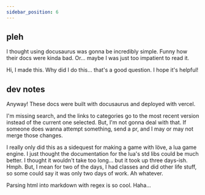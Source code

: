 ```yaml
---
sidebar_position: 6
---
```


## pleh

I thought using docusaurus was gonna be incredibly simple. Funny how their docs were kinda bad.
Or... maybe I was just too impatient to read it.

Hi, I made this. Why did I do this... that's a good question. I hope it's helpful!

## dev notes

Anyway! These docs were built with docusaurus and deployed with vercel.

I'm missing search, and the links to categories go to the most recent version instead of the current one selected.
But, I'm not gonna deal with that. If someone does wanna attempt something, send a pr, and I may or may not merge those changes.

I really only did this as a sidequest for making a game with löve, a lua game engine.
I just thought the documentation for the lua's std libs could be much better. I thought it
wouldn't take too long... but it took up three days-ish. Hmph. But, I mean for two of the
days, I had classes and did other life stuff, so some could say it was only two days of work.
Ah whatever.

Parsing html into markdown with regex is so cool. Haha...
